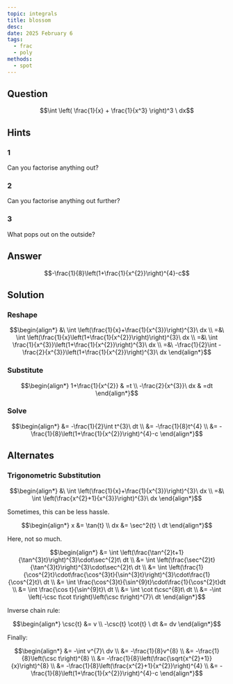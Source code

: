 ```yaml
---
topic: integrals
title: blossom
desc: 
date: 2025 February 6
tags:
  - frac
  - poly
methods:
  - spot
---
```



## Question
```math
\int
  \left(
    \frac{1}{x} + \frac{1}{x^3}
  \right)^3
\ dx
```


## Hints

### 1
Can you factorise anything out?

### 2
Can you factorise anything out further?

### 3
What pops out on the outside?


## Answer
```math
-\frac{1}{8}\left(1+\frac{1}{x^{2}}\right)^{4}-c
```


## Solution

### Reshape
```math
\begin{align*}
  &\ \int \left(\frac{1}{x}+\frac{1}{x^{3}}\right)^{3}\ dx
  \\ =&\ \int \left(\frac{1}{x}\left(1+\frac{1}{x^{2}}\right)\right)^{3}\ dx
  \\ =&\ \int \frac{1}{x^{3}}\left(1+\frac{1}{x^{2}}\right)^{3}\ dx
  \\ =&\ -\frac{1}{2}\int -\frac{2}{x^{3}}\left(1+\frac{1}{x^{2}}\right)^{3}\ dx
\end{align*}
```

### Substitute
```math
\begin{align*}
  1+\frac{1}{x^{2}} & =t
  \\ -\frac{2}{x^{3}}\ dx & =dt
\end{align*}
```

### Solve
```math
\begin{align*}
  &= -\frac{1}{2}\int t^{3}\ dt
  \\ &= -\frac{1}{8}t^{4}
  \\ &= -\frac{1}{8}\left(1+\frac{1}{x^{2}}\right)^{4}-c
\end{align*}
```


## Alternates

### Trigonometric Substitution

```math
\begin{align*}
  &\ \int \left(\frac{1}{x}+\frac{1}{x^{3}}\right)^{3}\ dx
  \\ =&\ \int \left(\frac{x^{2}+1}{x^{3}}\right)^{3}\ dx
\end{align*}
```

Sometimes, this can be less hassle.

```math
\begin{align*}
  x &= \tan{t}
  \\ dx &= \sec^2{t} \ dt
\end{align*}
```

Here, not so much.

```math
\begin{align*}
  &= \int \left(\frac{\tan^{2}t+1}{\tan^{3}t}\right)^{3}\cdot\sec^{2}t\ dt
  \\ &= \int \left(\frac{\sec^{2}t}{\tan^{3}t}\right)^{3}\cdot\sec^{2}t\ dt
  \\ &= \int \left(\frac{1}{\cos^{2}t}\cdot\frac{\cos^{3}t}{\sin^{3}t}\right)^{3}\cdot\frac{1}{\cos^{2}t}\ dt
  \\ &= \int \frac{\cos^{3}t}{\sin^{9}t}\cdot\frac{1}{\cos^{2}t}dt
  \\ &= \int \frac{\cos t}{\sin^{9}t}\ dt
  \\ &= \int \cot t\csc^{8}t\ dt
  \\ &= -\int \left(-\csc t\cot t\right)\left(\csc t\right)^{7}\ dt
\end{align*}
```

Inverse chain rule:

```math
\begin{align*}
  \csc{t} &= v
  \\ -\csc{t} \cot{t} \ dt &= dv
\end{align*}
```

Finally:

```math
\begin{align*}
  &= -\int v^{7}\ dv
  \\ &= -\frac{1}{8}v^{8}
  \\ &= -\frac{1}{8}\left(\csc t\right)^{8}
  \\ &= -\frac{1}{8}\left(\frac{\sqrt{x^{2}+1}}{x}\right)^{8}
  \\ &= -\frac{1}{8}\left(\frac{x^{2}+1}{x^{2}}\right)^{4}
  \\ &= -\frac{1}{8}\left(1+\frac{1}{x^{2}}\right)^{4}-c
\end{align*}
```
